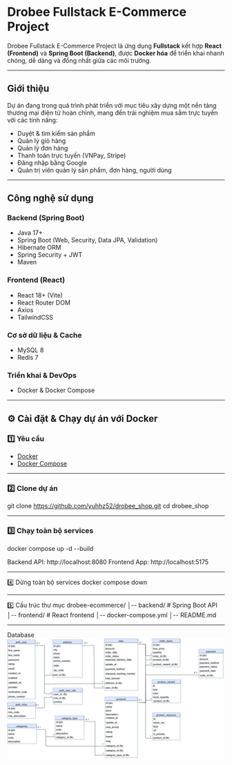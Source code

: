 # Drobee Fullstack E-Commerce Project 

Drobee Fullstack E-Commerce Project là ứng dụng **Fullstack** kết hợp **React (Frontend)** và **Spring Boot (Backend)**, được **Docker hóa** để triển khai nhanh chóng, dễ dàng và đồng nhất giữa các môi trường.

---

## Giới thiệu
Dự án đang trong quá trình phát triển với mục tiêu xây dựng một nền tảng thương mại điện tử hoàn chỉnh, mang đến trải nghiệm mua sắm trực tuyến với các tính năng:

- Duyệt & tìm kiếm sản phẩm  
- Quản lý giỏ hàng  
- Quản lý đơn hàng  
- Thanh toán trực tuyến (VNPay, Stripe)  
- Đăng nhập bằng Google  
- Quản trị viên quản lý sản phẩm, đơn hàng, người dùng  

---

## Công nghệ sử dụng

### **Backend (Spring Boot)**
- Java 17+
- Spring Boot (Web, Security, Data JPA, Validation)
- Hibernate ORM
- Spring Security + JWT
- Maven

### **Frontend (React)**
- React 18+ (Vite)
- React Router DOM
- Axios
- TailwindCSS

### **Cơ sở dữ liệu & Cache**
- MySQL 8
- Redis 7

### **Triển khai & DevOps**
- Docker & Docker Compose

---

## ⚙️ Cài đặt & Chạy dự án với Docker

### 1️⃣ Yêu cầu
- [Docker](https://www.docker.com/products/docker-desktop/)  
- [Docker Compose](https://docs.docker.com/compose/)  

---

### 2️⃣ Clone dự án
git clone https://github.com/yuhhz52/drobee_shop.git
cd drobee_shop

---

### 3️⃣ Chạy toàn bộ services
docker compose up -d --build

Backend API: http://localhost:8080
Frontend App: http://localhost:5175

---

4️⃣ Dừng toàn bộ services
docker compose down

---

5️⃣ Cấu trúc thư mục
drobee-ecommerce/
│-- backend/        # Spring Boot API
│-- frontend/       # React frontend
│-- docker-compose.yml
│-- README.md

--- 

Database
![alt text](ecomerd.webp)